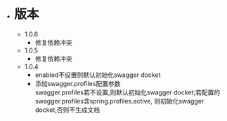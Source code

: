 - # 版本
  - 1.0.6
    - 修复依赖冲突
  - 1.0.5
    - 修复依赖冲突
  - 1.0.4
    - enabled不设置则默认初始化swagger docket
    - 添加swagger.profiles配置参数<br>
      swagger.profiles若不设置,则默认初始化swagger docket;若配置的swagger.profiles含spring.profiles.active,
      则初始化swagger docket,否则不生成文档